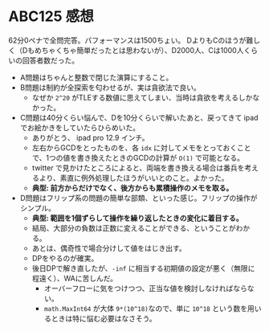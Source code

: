 # ABC125 感想

62分0ペナで全問完答。パフォーマンスは1500ちょい。
DよりもCのほうが難しく（Dもめちゃくちゃ簡単だったとは思わないが）、D2000人、Cは1000人くらいの回答者数だった。

- A問題はちゃんと整数で閉じた演算にすること。
- B問題は制約が全探索を匂わせるが、実は貪欲法で良い。
  - なぜか `2^20` がTLEする数値に思えてしまい、当時は貪欲を考えるしかなかった。
- C問題は40分くらい悩んで、Dを10分くらいで解いたあと、戻ってきて ipad でお絵かきをしていたらひらめいた。
  - ありがとう、 ipad pro 12.9 インチ。
  - 左右からGCDをとったものを、各 `idx` に対してメモをとっておくことで、1つの値を書き換えたときのGCDの計算が `O(1)` で可能となる。
  - twitter で見かけたところによると、両端を書き換える場合は番兵を考えるより、素直に例外処理したほうがいいとのこと。よかった。
  - **典型: 前方からだけでなく、後方からも累積操作のメモを取る。**
- D問題はフリップ系の問題の簡単な部類、といった感じ。フリップの操作がシンプル。
  - **典型: 範囲を1個ずらして操作を繰り返したときの変化に着目する。**
  - 結局、大部分の負数は正数に変えることができる、ということがわかる。
  - あとは、偶奇性で場合分けして値をはじき出す。
  - DPをやるのが確実。
  - 後日DPで解き直したが、`-inf` に相当する初期値の設定が悪く（無限に程遠く）、WAに苦しんだ。
    - オーバーフローに気をつけつつ、正当な値を検討しなければならない。
    - `math.MaxInt64` が大体 `9*(10^18)`なので、単に `10^18` という数を用いるときは特に悩む必要はなさそう。

